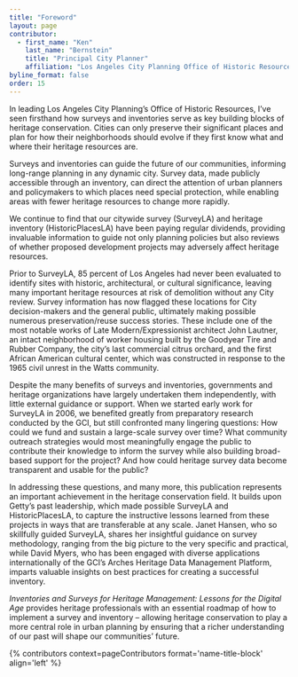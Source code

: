```yaml
---
title: "Foreword"
layout: page
contributor:
  - first_name: "Ken" 
    last_name: "Bernstein"
    title: "Principal City Planner"
    affiliation: "Los Angeles City Planning Office of Historic Resources"
byline_format: false
order: 15
---
```


In leading Los Angeles City Planning’s Office of Historic Resources, I’ve seen firsthand how surveys and inventories serve as key building blocks of heritage conservation. Cities can only preserve their significant places and plan for how their neighborhoods should evolve if they first know what and where their heritage resources are.

Surveys and inventories can guide the future of our communities, informing long-range planning in any dynamic city. Survey data, made publicly accessible through an inventory, can direct the attention of urban planners and policymakers to which places need special protection, while enabling areas with fewer heritage resources to change more rapidly.

We continue to find that our citywide survey (SurveyLA) and heritage inventory (HistoricPlacesLA) have been paying regular dividends, providing invaluable information to guide not only planning policies but also reviews of whether proposed development projects may adversely affect heritage resources.

Prior to SurveyLA, 85 percent of Los Angeles had never been evaluated to identify sites with historic, architectural, or cultural significance, leaving many important heritage resources at risk of demolition without any City review. Survey information has now flagged these locations for City decision-makers and the general public, ultimately making possible numerous preservation/reuse success stories. These include one of the most notable works of Late Modern/Expressionist architect John Lautner, an intact neighborhood of worker housing built by the Goodyear Tire and Rubber Company, the city’s last commercial citrus orchard, and the first African American cultural center, which was constructed in response to the 1965 civil unrest in the Watts community.

Despite the many benefits of surveys and inventories, governments and heritage organizations have largely undertaken them independently, with little external guidance or support. When we started early work for SurveyLA in 2006, we benefited greatly from preparatory research conducted by the GCI, but still confronted many lingering questions: How could we fund and sustain a large-scale survey over time? What community outreach strategies would most meaningfully engage the public to contribute their knowledge to inform the survey while also building broad-based support for the project? And how could heritage survey data become transparent and usable for the public?

In addressing these questions, and many more, this publication represents an important achievement in the heritage conservation field. It builds upon Getty’s past leadership, which made possible SurveyLA and HistoricPlacesLA, to capture the instructive lessons learned from these projects in ways that are transferable at any scale. Janet Hansen, who so skillfully guided SurveyLA, shares her insightful guidance on survey methodology, ranging from the big picture to the very specific and practical, while David Myers, who has been engaged with diverse applications internationally of the GCI’s Arches Heritage Data Management Platform, imparts valuable insights on best practices for creating a successful inventory.

*Inventories and Surveys for Heritage Management: Lessons for the Digital Age* provides heritage professionals with an essential roadmap of how to implement a survey and inventory – allowing heritage conservation to play a more central role in urban planning by ensuring that a richer understanding of our past will shape our communities’ future.

{% contributors context=pageContributors format='name-title-block' align='left' %}
